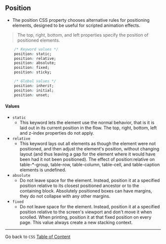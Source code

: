 ## Position

- The position CSS property chooses alternative rules for positioning elements, designed to be useful for scripted animation effects.

> The top, right, bottom, and left properties specify the position of positioned elements.


```css
	/* Keyword values */
	position: static;
	position: relative;
	position: absolute;
	position: fixed;
	position: sticky;

	/* Global values */
	position: inherit;
	position: initial;
	position: unset;
```

#### Values

- `static`
    - This keyword lets the element use the normal behavior, that is it is laid out in its current position in the flow.  The top, right, bottom, left and z-index properties do not apply.
- `relative`
    - This keyword lays out all elements as though the element were not positioned, and then adjust the element's position, without changing layout (and thus leaving a gap for the element where it would have been had it not been positioned). The effect of position:relative on table-*-group, table-row, table-column, table-cell, and table-caption elements is undefined.
- `absolute`
    - Do not leave space for the element. Instead, position it at a specified position relative to its closest positioned ancestor or to the containing block. Absolutely positioned boxes can have margins, they do not collapse with any other margins.
- `fixed`
    - Do not leave space for the element. Instead, position it at a specified position relative to the screen's viewport and don't move it when scrolled. When printing, position it at that fixed position on every page. This value always create a new stacking context. 

----
Go back to `CSS` [Table of Content](css.md)